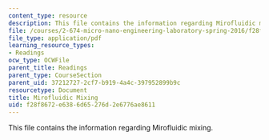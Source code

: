 ```yaml
---
content_type: resource
description: This file contains the information regarding Mirofluidic mixing.
file: /courses/2-674-micro-nano-engineering-laboratory-spring-2016/f28f8672e6386d65276d2e6776ae8611_MIT2_674S16_MicrofluidcMix.pdf
file_type: application/pdf
learning_resource_types:
- Readings
ocw_type: OCWFile
parent_title: Readings
parent_type: CourseSection
parent_uid: 37212727-2cf7-b919-4a4c-397952899b9c
resourcetype: Document
title: Mirofluidic Mixing
uid: f28f8672-e638-6d65-276d-2e6776ae8611
---
```

This file contains the information regarding Mirofluidic mixing.

